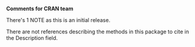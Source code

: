**Comments for CRAN team**

There's 1 NOTE as this is an initial release.

There are not references describing the methods in this package to cite in
the Description field.
